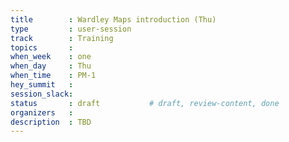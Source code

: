 ```yaml
---
title        : Wardley Maps introduction (Thu)
type         : user-session
track        : Training
topics       : 
when_week    : one
when_day     : Thu
when_time    : PM-1
hey_summit   :
session_slack:
status       : draft           # draft, review-content, done
organizers   :
description  : TBD
---
```



<!--(add intro)

## WHY

(...)

## What

(...)

## Outcomes

(...)

## References

(...)


## Previous-->
